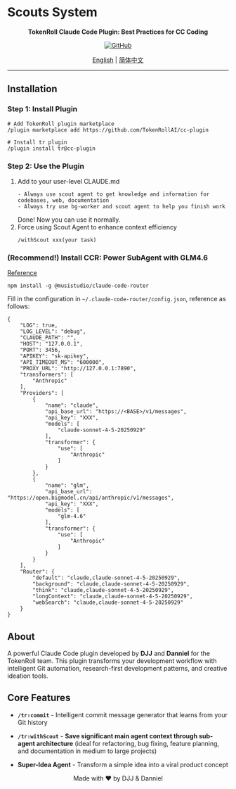 # Scouts System

<div align="center">

**TokenRoll Claude Code Plugin: Best Practices for CC Coding**

[![GitHub](https://img.shields.io/badge/GitHub-TokenRollAI%2Fcc--plugin-blue?logo=github)](https://github.com/TokenRollAI/cc-plugin)

[English](README.md) | [简体中文](README.zh-CN.md)

</div>

---

## Installation

### Step 1: Install Plugin

```
# Add TokenRoll plugin marketplace
/plugin marketplace add https://github.com/TokenRollAI/cc-plugin

# Install tr plugin
/plugin install tr@cc-plugin
```

### Step 2: Use the Plugin

1. Add to your user-level CLAUDE.md
   ```
   - Always use scout agent to get knowledge and information for codebases, web, documentation
   - Always try use bg-worker and scout agent to help you finish work
   ```
   Done! Now you can use it normally.
2. Force using Scout Agent to enhance context efficiency
   ```
   /withScout xxx(your task)
   ```

### (Recommend!) Install CCR: Power SubAgent with GLM4.6

[Reference](https://github.com/musistudio/claude-code-router)

```
npm install -g @musistudio/claude-code-router
```

Fill in the configuration in `~/.claude-code-router/config.json`, reference as follows:

```
{
    "LOG": true,
    "LOG_LEVEL": "debug",
    "CLAUDE_PATH": "",
    "HOST": "127.0.0.1",
    "PORT": 3456,
    "APIKEY": "sk-apikey",
    "API_TIMEOUT_MS": "600000",
    "PROXY_URL": "http://127.0.0.1:7890",
    "transformers": [
        "Anthropic"
    ],
    "Providers": [
        {
            "name": "claude",
            "api_base_url": "https://<BASE>/v1/messages",
            "api_key": "XXX",
            "models": [
                "claude-sonnet-4-5-20250929"
            ],
            "transformer": {
                "use": [
                    "Anthropic"
                ]
            }
        },
        {
            "name": "glm",
            "api_base_url": "https://open.bigmodel.cn/api/anthropic/v1/messages",
            "api_key": "XXX",
            "models": [
                "glm-4.6"
            ],
            "transformer": {
                "use": [
                    "Anthropic"
                ]
            }
        }
    ],
    "Router": {
        "default": "claude,claude-sonnet-4-5-20250929",
        "background": "claude,claude-sonnet-4-5-20250929",
        "think": "claude,claude-sonnet-4-5-20250929",
        "longContext": "claude,claude-sonnet-4-5-20250929",
        "webSearch": "claude,claude-sonnet-4-5-20250929"
    }
}
```

## About

A powerful Claude Code plugin developed by **DJJ** and **Danniel** for the TokenRoll team. This plugin transforms your development workflow with intelligent Git automation, research-first development patterns, and creative ideation tools.

## Core Features

- **`/tr:commit`** - Intelligent commit message generator that learns from your Git history

- **`/tr:withScout`** - **Save significant main agent context through sub-agent architecture** (ideal for refactoring, bug fixing, feature planning, and documentation in medium to large projects)

- **Super-Idea Agent** - Transform a simple idea into a viral product concept

<div align="center">

Made with ❤️ by DJJ & Danniel

</div>
